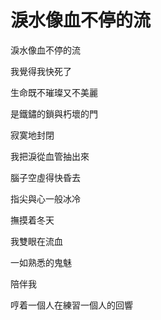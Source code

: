 # 淚水像血不停的流

淚水像血不停的流

我覺得我快死了

生命既不璀璨又不美麗

是鐵鏽的鎖與朽壞的門

寂寞地封閉

我把淚從血管抽出來

腦子空虛得快昏去

指尖與心一般冰冷

撫摸着冬天

我雙眼在流血

一如熟悉的鬼魅

陪伴我

哼着一個人在練習一個人的回響

